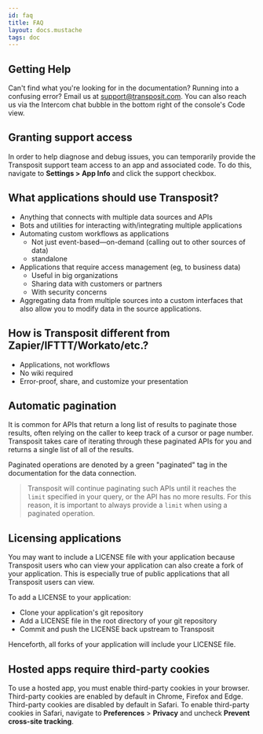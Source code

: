 ```yaml
---
id: faq
title: FAQ
layout: docs.mustache
tags: doc
---
```


## Getting Help

Can't find what you're looking for in the documentation? Running into a confusing error? Email us at [support@transposit.com](mailto:support@transposit.com). You can also reach us via the Intercom chat bubble in the bottom right of the console's Code view.

 ## Granting support access

In order to help diagnose and debug issues, you can temporarily provide the Transposit support team access to an app and associated code. To do this, navigate to **Settings > App Info** and click the support checkbox.

## What applications should use Transposit?

* Anything that connects with multiple data sources and APIs
* Bots and utilities for interacting with/integrating multiple applications
* Automating custom workflows as applications
  * Not just event-based&mdash;on-demand (calling out to other sources of data)
  * standalone
* Applications that require access management (eg, to business data)
  * Useful in big organizations
  * Sharing data with customers or partners
  * With security concerns
* Aggregating data from multiple sources into a custom interfaces that also allow you to modify data in the source applications.

## How is Transposit different from Zapier/IFTTT/Workato/etc.?

* Applications, not workflows
* No wiki required
* Error-proof, share, and customize your presentation

## Automatic pagination

It is common for APIs that return a long list of results to paginate those results, often relying on the caller to keep track of a cursor or page number. Transposit takes care of iterating through these paginated APIs for you and returns a single list of all of the results.

Paginated operations are denoted by a green "paginated" tag in the documentation for the data connection.

> Transposit will continue paginating such APIs until it reaches the `limit` specified in your query, or the API has no more results. For this reason, it is important to always provide a `limit` when using a paginated operation.

## Licensing applications

You may want to include a LICENSE file with your application because Transposit users who can view your application can also create a fork of your application. This is especially true of public applications that all Transposit users can view.

To add a LICENSE to your application:

* Clone your application's git repository
* Add a LICENSE file in the root directory of your git repository
* Commit and push the LICENSE back upstream to Transposit

Henceforth, all forks of your application will include your LICENSE file.

## Hosted apps require third-party cookies

To use a hosted app, you must enable third-party cookies in your browser. Third-party cookies are enabled by default in Chrome, Firefox and Edge. Third-party cookies are disabled by default in Safari. To enable third-party cookies in Safari, navigate to **Preferences** > **Privacy** and uncheck **Prevent cross-site tracking**.
